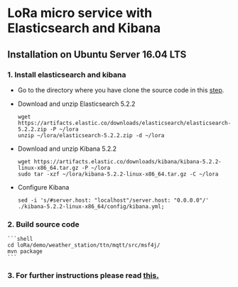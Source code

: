# LoRa micro service with Elasticsearch and Kibana

## Installation on Ubuntu Server 16.04 LTS

### 1. Install elasticsearch and kibana

* Go to the directory where you have clone the source code in this [step](../README.md#step1).

* Download and unzip Elasticsearch 5.2.2
		
    ```shell
    wget https://artifacts.elastic.co/downloads/elasticsearch/elasticsearch-5.2.2.zip -P ~/lora
    unzip ~/lora/elasticsearch-5.2.2.zip -d ~/lora
    
    ```
* Download and unzip Kibana 5.2.2

	```shell
	wget https://artifacts.elastic.co/downloads/kibana/kibana-5.2.2-linux-x86_64.tar.gz -P ~/lora
	sudo tar -xzf ~/lora/kibana-5.2.2-linux-x86_64.tar.gz -C ~/lora
	```
	
* Configure Kibana

	```shell
	sed -i 's/#server.host: "localhost"/server.host: "0.0.0.0"/' ./kibana-5.2.2-linux-x86_64/config/kibana.yml;
	```
	
### 2. Build source code

	```shell
	cd loRa/demo/weather_station/ttn/mqtt/src/msf4j/
	mvn package
	```
	
### 3. For further instructions please read [this.](../README.md/#step3)